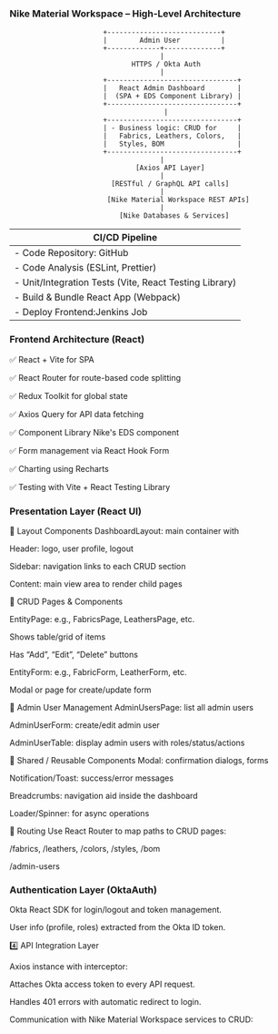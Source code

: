 ### Nike Material Workspace – High-Level Architecture
                      
                           +----------------------------+
                           |        Admin User          |
                           +-------------+--------------+
                                         |
                                  HTTPS / Okta Auth
                                         |
                           +--------------------------------+
                           |   React Admin Dashboard        |
                           |  (SPA + EDS Component Library) |
                           +--------------------------------+
                                          |
                           +--------------------------------+
                           | - Business logic: CRUD for     |
                           |   Fabrics, Leathers, Colors,   |
                           |   Styles, BOM                  |
                           +--------------------------------+
                                         |
                                   [Axios API Layer]
                                         |
                             [RESTful / GraphQL API calls]
                                         |
                            [Nike Material Workspace REST APIs]
                                         |
                               [Nike Databases & Services]



|                       CI/CD Pipeline                     |
|----------------------------------------------------------|
| - Code Repository: GitHub                                |
| - Code Analysis (ESLint, Prettier)                       |
| - Unit/Integration Tests (Vite, React Testing Library)   |
| - Build & Bundle React App (Webpack)                     |
| - Deploy Frontend:Jenkins Job                            |




### Frontend Architecture (React)
✅ React + Vite for SPA

✅ React Router for route-based code splitting

✅ Redux Toolkit for global state

✅ Axios  Query for API data fetching

✅ Component Library Nike's EDS component

✅ Form management via React Hook Form

✅ Charting using Recharts

✅ Testing with Vite + React Testing Library



### Presentation Layer (React UI)

🔷 Layout Components
DashboardLayout: main container with

Header: logo, user profile, logout

Sidebar: navigation links to each CRUD section

Content: main view area to render child pages

🔷 CRUD Pages & Components

EntityPage: e.g., FabricsPage, LeathersPage, etc.

Shows table/grid of items

Has “Add”, “Edit”, “Delete” buttons

EntityForm: e.g., FabricForm, LeatherForm, etc.

Modal or page for create/update form




🔷 Admin User Management
AdminUsersPage: list all admin users

AdminUserForm: create/edit admin user

AdminUserTable: display admin users with roles/status/actions

🔷 Shared / Reusable Components
Modal: confirmation dialogs, forms

Notification/Toast: success/error messages

Breadcrumbs: navigation aid inside the dashboard

Loader/Spinner: for async operations

🔷 Routing
Use React Router to map paths to CRUD pages:

/fabrics, /leathers, /colors, /styles, /bom

/admin-users

### Authentication Layer (OktaAuth)

Okta React SDK for login/logout and token management.

User info (profile, roles) extracted from the Okta ID token.


4️⃣ API Integration Layer

Axios instance with interceptor:

Attaches Okta access token to every API request.

Handles 401 errors with automatic redirect to login.

Communication with Nike Material Workspace services to CRUD:



